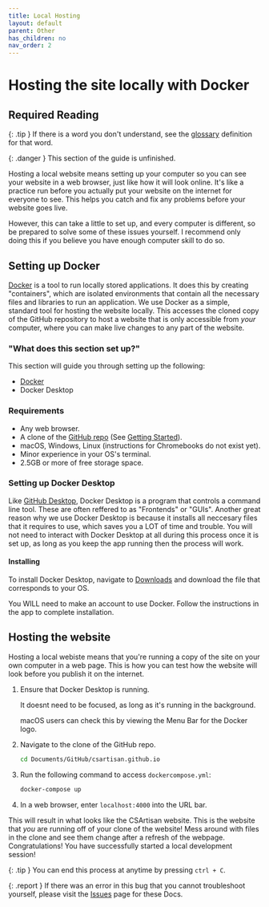 ```yaml
---
title: Local Hosting
layout: default
parent: Other
has_children: no
nav_order: 2
---
```


# Hosting the site locally with Docker

## Required Reading

{: .tip }
If there is a word you don't understand, see the [glossary](/docs/glossary/) definition for that word.

{: .danger }
This section of the guide is unfinished.

Hosting a local website means setting up your computer so you can see your website in a web browser, just like how it will look online. It's like a practice run before you actually put your website on the internet for everyone to see. This helps you catch and fix any problems before your website goes live.

However, this can take a little to set up, and every computer is different, so be prepared to solve some of these issues yourself. I recommend only doing this if you believe you have enough computer skill to do so.

## Setting up Docker

[Docker](https://www.docker.com/) is a tool to run locally stored applications. It does this by creating "containers", which are isolated environments that contain all the necessary files and libraries to run an application. We use Docker as a simple, standard tool for hosting the website locally. This accesses the cloned copy of the GitHub repository to host a website that is only accessible from *your* computer, where you can make live changes to any part of the website.

### "What does this section set up?"
This section will guide you through setting up the following:
- [Docker](https://www.docker.com/)
- Docker Desktop

### Requirements
- Any web browser.
- A clone of the [GitHub repo](https://github.com/csartisan/csartisan.github.io) (See [Getting Started](/docs/getting-started/)).
- macOS, Windows, Linux (instructions for Chromebooks do not exist yet).
- Minor experience in your OS's terminal.
- 2.5GB or more of free storage space.

### Setting up Docker Desktop

Like [GitHub Desktop](/docs/getting-started/github.html#setting-up-github-desktop), Docker Desktop is a program that controls a command line tool. These are often reffered to as "Frontends" or "GUIs". Another great reason why we use Docker Desktop is because it installs all neccesary files that it requires to use, which saves you a LOT of time and trouble. You will not need to interact with Docker Desktop at all during this process once it is set up, as long as you keep the app running then the process will work.

#### Installing

To install Docker Desktop, navigate to [Downloads](https://www.docker.com/get-started/) and download the file that corresponds to your OS. 

You WILL need to make an account to use Docker. Follow the instructions in the app to complete installation. 

## Hosting the website

Hosting a local webiste means that you're running a copy of the site on your own computer in a web page. This is how you can test how the website will look before you publish it on the internet. 

1. Ensure that Docker Desktop is running.
   
   It doesnt need to be focused, as long as it's running in the background.

   macOS users can check this by viewing the Menu Bar for the Docker logo.

2. Navigate to the clone of the GitHub repo.
   ```bash
   cd Documents/GitHub/csartisan.github.io
   ```
3. Run the following command to access `dockercompose.yml`:
    ```bash
    docker-compose up
    ```
4. In a web browser, enter `localhost:4000` into the URL bar. 

This will result in what looks like the CSArtisan website. This is the website that *you* are running off of your clone of the website! Mess around with files in the clone and see them change after a refresh of the webpage. Congratulations! You have successfully started a local development session!

{: .tip }
You can end this process at anytime by pressing `ctrl + C`.

{: .report }
If there was an error in this bug that you cannot troubleshoot yourself, please visit the [Issues](https://github.com/csartisan/docs/issues) page for these Docs.